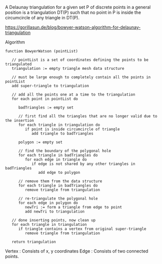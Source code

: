 A Delaunay triangulation for a given set P of discrete points in a general position is a triangulation DT(P) 
such that no point in P is inside the circumcircle of any triangle in DT(P).

https://gorillasun.de/blog/bowyer-watson-algorithm-for-delaunay-triangulation

Algorithm

```
function BowyerWatson (pointList)

   // pointList is a set of coordinates defining the points to be triangulated
   triangulation := empty triangle mesh data structure

   // must be large enough to completely contain all the points in pointList
   add super-triangle to triangulation

   // add all the points one at a time to the triangulation
   for each point in pointList do

      badTriangles := empty set

      // first find all the triangles that are no longer valid due to the insertion
      for each triangle in triangulation do
         if point is inside circumcircle of triangle
            add triangle to badTriangles

      polygon := empty set

      // find the boundary of the polygonal hole
      for each triangle in badTriangles do
         for each edge in triangle do
            if edge is not shared by any other triangles in badTriangles
               add edge to polygon

      // remove them from the data structure
      for each triangle in badTriangles do
         remove triangle from triangulation

      // re-triangulate the polygonal hole
      for each edge in polygon do
         newTri := form a triangle from edge to point
         add newTri to triangulation

   // done inserting points, now clean up
   for each triangle in triangulation
      if triangle contains a vertex from original super-triangle
         remove triangle from triangulation

   return triangulation
```

Vertex : Consists of x, y coordinates
Edge : Consists of two connected points.
